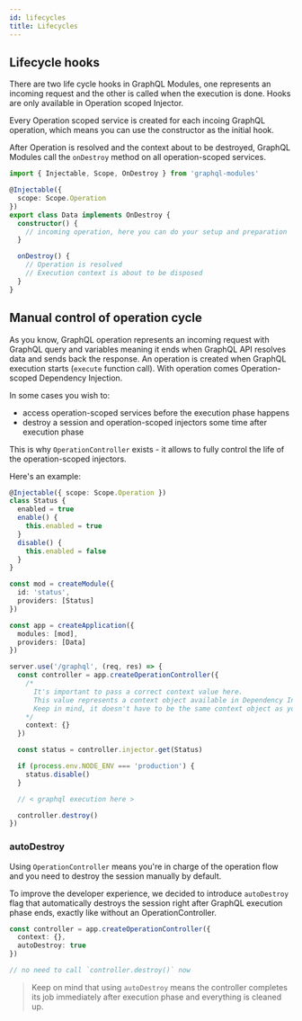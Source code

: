 ```yaml
---
id: lifecycles
title: Lifecycles
---
```


## Lifecycle hooks

There are two life cycle hooks in GraphQL Modules, one represents an incoming request and the other is called when the execution is done. Hooks are only available in Operation scoped Injector.

Every Operation scoped service is created for each incoing GraphQL operation, which means you can use the constructor as the initial hook.

After Operation is resolved and the context about to be destroyed, GraphQL Modules call the `onDestroy` method on all operation-scoped services.

```typescript
import { Injectable, Scope, OnDestroy } from 'graphql-modules'

@Injectable({
  scope: Scope.Operation
})
export class Data implements OnDestroy {
  constructor() {
    // incoming operation, here you can do your setup and preparation
  }

  onDestroy() {
    // Operation is resolved
    // Execution context is about to be disposed
  }
}
```

## Manual control of operation cycle

As you know, GraphQL operation represents an incoming request with GraphQL query and variables meaning it ends when GraphQL API resolves data and sends back the response. An operation is created when GraphQL execution starts (`execute` function call). With operation comes Operation-scoped Dependency Injection.

In some cases you wish to:

- access operation-scoped services before the execution phase happens
- destroy a session and operation-scoped injectors some time after execution phase

This is why `OperationController` exists - it allows to fully control the life of the operation-scoped injectors.

Here's an example:

```typescript
@Injectable({ scope: Scope.Operation })
class Status {
  enabled = true
  enable() {
    this.enabled = true
  }
  disable() {
    this.enabled = false
  }
}

const mod = createModule({
  id: 'status',
  providers: [Status]
})

const app = createApplication({
  modules: [mod],
  providers: [Data]
})

server.use('/graphql', (req, res) => {
  const controller = app.createOperationController({
    /*
      It's important to pass a correct context value here.
      This value represents a context object available in Dependency Injection.
      Keep in mind, it doesn't have to be the same context object as your resolvers get.
    */
    context: {}
  })

  const status = controller.injector.get(Status)

  if (process.env.NODE_ENV === 'production') {
    status.disable()
  }

  // < graphql execution here >

  controller.destroy()
})
```

### autoDestroy

Using `OperationController` means you're in charge of the operation flow and you need to destroy the session manually by default.

To improve the developer experience, we decided to introduce `autoDestroy` flag that automatically destroys the session right after GraphQL execution phase ends, exactly like without an OperationController.

```typescript
const controller = app.createOperationController({
  context: {},
  autoDestroy: true
})

// no need to call `controller.destroy()` now
```

> Keep on mind that using `autoDestroy` means the controller completes its job immediately after execution phase and everything is cleaned up.
